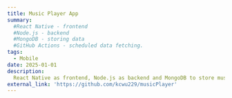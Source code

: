 ```yaml
---
title: Music Player App
summary: 
  #React Native - frontend
  #Node.js - backend
  #MongoDB - storing data
  #GitHub Actions - scheduled data fetching.
tags:
  - Mobile
date: 2025-01-01
description: 
  React Native as frontend, Node.js as backend and MongoDB to store music data and user comments. Also using GitHub Actions as scheduled data fetching to mongoDB
external_link: 'https://github.com/kcwu229/musicPlayer'
---
```

